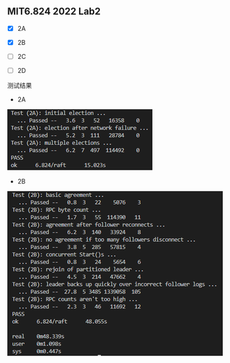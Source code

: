 ## MIT6.824 2022 Lab2

* [x] 2A
* [x] 2B
* [ ] 2C
* [ ] 2D


测试结果

* 2A
  
![](READMERESOURCE/lab2a-test.png)

* 2B

![](READMERESOURCE/lab2b-test.png)